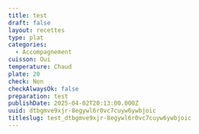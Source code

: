 ```yaml
---
title: test
draft: false
layout: recettes
type: plat
categories:
  - Accompagnement
cuisson: Oui
temperature: Chaud
plate: 20
check: Non
checkAlwaysOk: false
preparation: test
publishDate: 2025-04-02T20:13:00.000Z
uuid: dtbgmve9xjr-8egywl6r0vc7cuyw6ywbjoic
titleslug: test_dtbgmve9xjr-8egywl6r0vc7cuyw6ywbjoic
---
```

